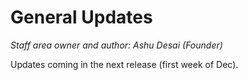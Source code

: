 # General Updates

*Staff area owner and author: Ashu Desai (Founder)*

Updates coming in the next release (first week of Dec).
